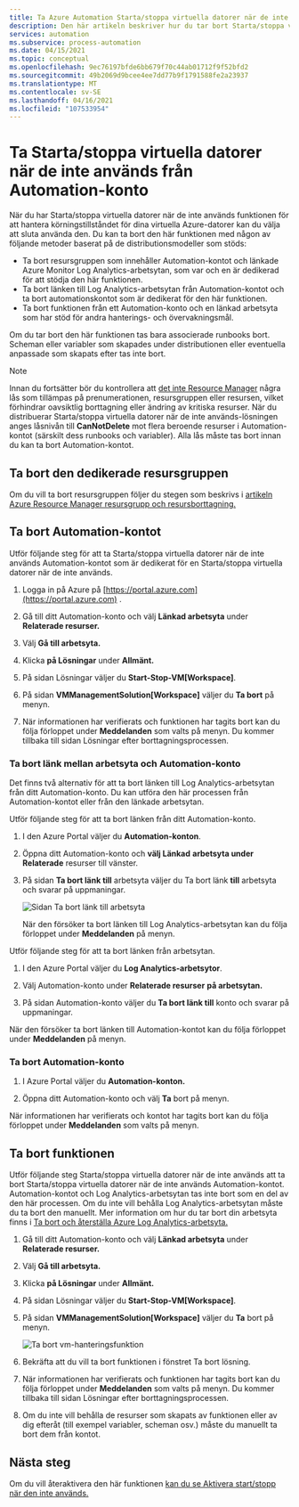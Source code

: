 ```yaml
---
title: Ta Azure Automation Starta/stoppa virtuella datorer när de inte används översikt
description: Den här artikeln beskriver hur du tar bort Starta/stoppa virtuella datorer när de inte används och avlänkar ett Automation-konto från Log Analytics-arbetsytan.
services: automation
ms.subservice: process-automation
ms.date: 04/15/2021
ms.topic: conceptual
ms.openlocfilehash: 9ec76197bfde6bb679f70c44ab01712f9f52bfd2
ms.sourcegitcommit: 49b2069d9bcee4ee7dd77b9f1791588fe2a23937
ms.translationtype: MT
ms.contentlocale: sv-SE
ms.lasthandoff: 04/16/2021
ms.locfileid: "107533954"
---
```

# <a name="remove-startstop-vms-during-off-hours-from-automation-account"></a>Ta Starta/stoppa virtuella datorer när de inte används från Automation-konto

När du har Starta/stoppa virtuella datorer när de inte används funktionen för att hantera körningstillståndet för dina virtuella Azure-datorer kan du välja att sluta använda den. Du kan ta bort den här funktionen med någon av följande metoder baserat på de distributionsmodeller som stöds:

* Ta bort resursgruppen som innehåller Automation-kontot och länkade Azure Monitor Log Analytics-arbetsytan, som var och en är dedikerad för att stödja den här funktionen.
* Ta bort länken till Log Analytics-arbetsytan från Automation-kontot och ta bort automationskontot som är dedikerat för den här funktionen.
* Ta bort funktionen från ett Automation-konto och en länkad arbetsyta som har stöd för andra hanterings- och övervakningsmål.

Om du tar bort den här funktionen tas bara associerade runbooks bort. Scheman eller variabler som skapades under distributionen eller eventuella anpassade som skapats efter tas inte bort.

> [!NOTE]
> Innan du fortsätter bör du kontrollera att [det inte Resource Manager](../azure-resource-manager/management/lock-resources.md) några lås som tillämpas på prenumerationen, resursgruppen eller resursen, vilket förhindrar oavsiktlig borttagning eller ändring av kritiska resurser. När du distribuerar Starta/stoppa virtuella datorer när de inte används-lösningen anges låsnivån till **CanNotDelete** mot flera beroende resurser i Automation-kontot (särskilt dess runbooks och variabler). Alla lås måste tas bort innan du kan ta bort Automation-kontot.

## <a name="delete-the-dedicated-resource-group"></a>Ta bort den dedikerade resursgruppen

Om du vill ta bort resursgruppen följer du stegen som beskrivs i [artikeln Azure Resource Manager resursgrupp och resursborttagning.](../azure-resource-manager/management/delete-resource-group.md)

## <a name="delete-the-automation-account"></a>Ta bort Automation-kontot

Utför följande steg för att ta Starta/stoppa virtuella datorer när de inte används Automation-kontot som är dedikerat för en Starta/stoppa virtuella datorer när de inte används.

1. Logga in på Azure på [https://portal.azure.com](https://portal.azure.com) .

2. Gå till ditt Automation-konto och välj **Länkad arbetsyta** under **Relaterade resurser.**

3. Välj **Gå till arbetsyta.**

4. Klicka **på Lösningar** under **Allmänt.**

5. På sidan Lösningar väljer du **Start-Stop-VM[Workspace]**.

6. På sidan **VMManagementSolution[Workspace]** väljer du **Ta bort** på menyn.

7. När informationen har verifierats och funktionen har tagits bort kan du följa förloppet under **Meddelanden** som valts på menyn. Du kommer tillbaka till sidan Lösningar efter borttagningsprocessen.

### <a name="unlink-workspace-from-automation-account"></a>Ta bort länk mellan arbetsyta och Automation-konto

Det finns två alternativ för att ta bort länken till Log Analytics-arbetsytan från ditt Automation-konto. Du kan utföra den här processen från Automation-kontot eller från den länkade arbetsytan.

Utför följande steg för att ta bort länken från ditt Automation-konto.

1. I den Azure Portal väljer du **Automation-konton**.

2. Öppna ditt Automation-konto och **välj Länkad** **arbetsyta under Relaterade** resurser till vänster.

3. På sidan **Ta bort länk till** arbetsyta väljer du Ta bort länk **till** arbetsyta och svarar på uppmaningar.

   ![Sidan Ta bort länk till arbetsyta](media/automation-solution-vm-management-remove/automation-unlink-workspace-blade.png)

    När den försöker ta bort länken till Log Analytics-arbetsytan kan du följa förloppet under **Meddelanden** på menyn.

Utför följande steg för att ta bort länken från arbetsytan.

1. I den Azure Portal väljer du **Log Analytics-arbetsytor**.

2. Välj Automation-konto under **Relaterade resurser** **på arbetsytan.**

3. På sidan Automation-konto väljer du **Ta bort länk till** konto och svarar på uppmaningar.

När den försöker ta bort länken till Automation-kontot kan du följa förloppet under **Meddelanden** på menyn.

### <a name="delete-automation-account"></a>Ta bort Automation-konto

1. I Azure Portal väljer du **Automation-konton.**

2. Öppna ditt Automation-konto och välj **Ta** bort på menyn.

När informationen har verifierats och kontot har tagits bort kan du följa förloppet under **Meddelanden** som valts på menyn.

## <a name="delete-the-feature"></a>Ta bort funktionen

Utför följande steg Starta/stoppa virtuella datorer när de inte används att ta bort Starta/stoppa virtuella datorer när de inte används Automation-kontot. Automation-kontot och Log Analytics-arbetsytan tas inte bort som en del av den här processen. Om du inte vill behålla Log Analytics-arbetsytan måste du ta bort den manuellt. Mer information om hur du tar bort din arbetsyta finns i [Ta bort och återställa Azure Log Analytics-arbetsyta.](../azure-monitor/logs/delete-workspace.md)

1. Gå till ditt Automation-konto och välj **Länkad arbetsyta** under **Relaterade resurser.**

2. Välj **Gå till arbetsyta.**

3. Klicka **på Lösningar** under **Allmänt.**

4. På sidan Lösningar väljer du **Start-Stop-VM[Workspace]**.

5. På sidan **VMManagementSolution[Workspace]** väljer du **Ta** bort på menyn.

    ![Ta bort vm-hanteringsfunktion](media/automation-solution-vm-management/vm-management-solution-delete.png)

6. Bekräfta att du vill ta bort funktionen i fönstret Ta bort lösning.

7. När informationen har verifierats och funktionen har tagits bort kan du följa förloppet under **Meddelanden** som valts på menyn. Du kommer tillbaka till sidan Lösningar efter borttagningsprocessen.

8. Om du inte vill behålla [](automation-solution-vm-management.md#components) de resurser som skapats av funktionen eller av dig efteråt (till exempel variabler, scheman osv.) måste du manuellt ta bort dem från kontot.

## <a name="next-steps"></a>Nästa steg

Om du vill återaktivera den här funktionen [kan du se Aktivera start/stopp när den inte används.](automation-solution-vm-management-enable.md)